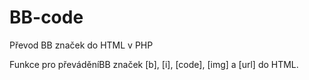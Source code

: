 BB-code
=======

Převod BB značek do HTML v PHP

Funkce pro převáděníBB  značek [b], [i], [code], [img] a [url] do HTML.
